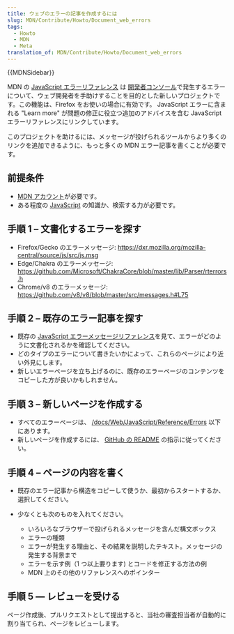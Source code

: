 ```yaml
---
title: ウェブのエラーの記事を作成するには
slug: MDN/Contribute/Howto/Document_web_errors
tags:
  - Howto
  - MDN
  - Meta
translation_of: MDN/Contribute/Howto/Document_web_errors
---
```

{{MDNSidebar}}

MDN の [JavaScript エラーリファレンス](/ja/docs/Web/JavaScript/Reference/Errors) は [開発者コンソール](https://firefox-source-docs.mozilla.org/devtools-user/web_console/index.html)で発生するエラーについて、ウェブ開発者を手助けすることを目的とした新しいプロジェクトです。この機能は、Firefox をお使いの場合に有効です。 JavaScript エラーに含まれる "Learn more" が問題の修正に役立つ追加のアドバイスを含む JavaScript エラーリファレンスにリンクしています。

このプロジェクトを助けるには、メッセージが投げられるツールからより多くのリンクを追加できるように、もっと多くの MDN エラー記事を書くことが必要です。

## 前提条件

- [MDN アカウント](/ja/docs/MDN/Contribute/Getting_started#ステップ_1_github_アカウントを作成する)が必要です。
- ある程度の [JavaScript](/ja/docs/Web/JavaScript) の知識か、検索する力が必要です。

## 手順 1 – 文書化するエラーを探す

- Firefox/Gecko のエラーメッセージ: <https://dxr.mozilla.org/mozilla-central/source/js/src/js.msg>
- Edge/Chakra のエラーメッセージ: <https://github.com/Microsoft/ChakraCore/blob/master/lib/Parser/rterrors.h>
- Chrome/v8 のエラーメッセージ: <https://github.com/v8/v8/blob/master/src/messages.h#L75>

## 手順 2 – 既存のエラー記事を探す

- 既存の [JavaScript エラーメッセージリファレンス](/ja/docs/Web/JavaScript/Reference/Errors)を見て、エラーがどのように文書化されるかを確認してください。
- どのタイプのエラーについて書きたいかによって、これらのページにより近い外見にします。
- 新しいエラーページを立ち上げるのに、既存のエラーページのコンテンツをコピーした方が良いかもしれません。

## 手順 3 – 新しいページを作成する

- すべてのエラーページは、 [/docs/Web/JavaScript/Reference/Errors](/ja/docs/Web/JavaScript/Reference/Errors) 以下にあります。
- 新しいページを作成するには、 [GitHub の README](https://github.com/mdn/content#adding-a-new-document) の指示に従ってください。

## 手順 4 – ページの内容を書く

- 既存のエラー記事から構造をコピーして使うか、最初からスタートするか、選択してください。
- 少なくとも次のものを入れてください。

  - いろいろなブラウザーで投げられるメッセージを含んだ構文ボックス
  - エラーの種類
  - エラーが発生する理由と、その結果を説明したテキスト。メッセージの発生する背景まで
  - エラーを示す例（1 つ以上要ります) とコードを修正する方法の例
  - MDN 上のその他のリファレンスへのポインター

## 手順 5 — レビューを受ける

ページ作成後、プルリクエストとして提出すると、当社の審査担当者が自動的に割り当てられ、ページをレビューします。
